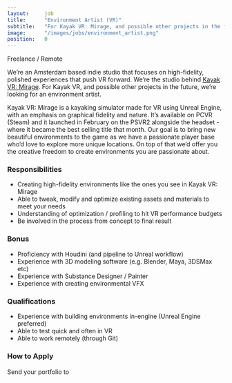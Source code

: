 ```yaml
---
layout:     job
title:      "Environment Artist (VR)"
subtitle:   "For Kayak VR: Mirage, and possible other projects in the future, we’re looking for an environment artist."
image:      "/images/jobs/environment_artist.png"
position:   0
---
```


<p class="lead">
  Freelance / Remote
</p>

We’re an Amsterdam based indie studio that focuses on high-fidelity, polished experiences that push VR forward. We’re the studio behind <a href="/projects/kayak_vr_mirage">Kayak VR: Mirage</a>. For Kayak VR, and possible other projects in the future, we’re looking for an environment artist.

Kayak VR: Mirage is a kayaking simulator made for VR using Unreal Engine, with an emphasis on graphical fidelity and nature. It’s available on PCVR (Steam) and it launched in February on the PSVR2 alongside the headset - where it became the best selling title that month. Our goal is to bring new beautiful environments to the game as we have a passionate player base who’d love to explore more unique locations. On top of that we’d offer you the creative freedom to create environments you are passionate about. 

<h3>Responsibilities</h3>

<ul>
  <li>Creating high-fidelity environments like the ones you see in Kayak VR: Mirage</li>
  <li>Able to tweak, modify and optimize existing assets and materials to meet your needs</li>
  <li>Understanding of optimization / profiling to hit VR performance budgets</li>
  <li>Be involved in the process from concept to final result</li>
</ul>

<h3>Bonus</h3>

<ul>
  <li>Proficiency with Houdini (and pipeline to Unreal workflow)</li>
  <li>Experience with 3D modeling software (e.g. Blender, Maya, 3DSMax etc)</li>
  <li>Experience with Substance Designer / Painter</li>
  <li>Experience with creating environmental VFX</li>
</ul>


<h3>Qualifications</h3>

<ul>
  <li>Experience with building environments in-engine (Unreal Engine preferred)</li>
  <li>Able to test quick and often in VR</li>
  <li>Able to work remotely (through Git)</li>
</ul>

<h3>How to Apply</h3>
Send your portfolio to <img src="{{ site.baseurl }}/images/portfolioatbetterthanlife.svg" height="16">
